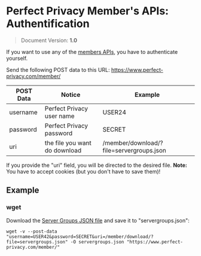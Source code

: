 # Perfect Privacy Member's APIs: Authentification
> Document Version: **1.0**

If you want to use any of the [members APIs](../README.md#members), you have to authenticate yourself.

Send the following POST data to this URL: https://www.perfect-privacy.com/member/

POST Data | Notice                        | Example
--------- | ----------------------------- | -----------------------------------------
username  | Perfect Privacy user name     | USER24
password  | Perfect Privacy password      | SECRET
uri       | the file you want do download | /member/download/?file=servergroups.json

If you provide the "uri" field, you will be directed to the desired file. **Note:** You have to accept cookies (but you don't have to save them)!

## Example

### wget
Download the [Server Groups JSON file](server-groups.md) and save it to "servergroups.json":
```
wget -v --post-data "username=USER42&password=SECRET&uri=/member/download/?file=servergroups.json" -O servergroups.json "https://www.perfect-privacy.com/member/"
```
